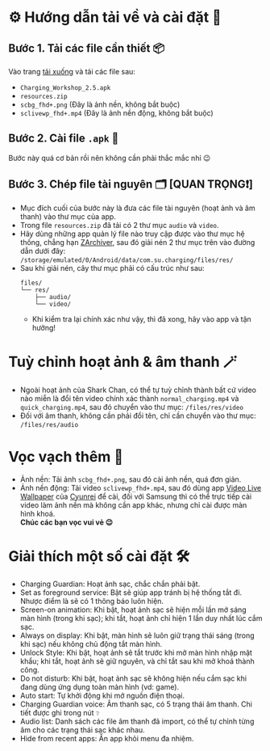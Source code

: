 # ⚙️ Hướng dẫn tải về và cài đặt 🔧

## Bước 1. Tải các file cần thiết 📦

Vào trang [tải xuống](https://github.com/YunyiKovsha/Charging_Workshop/releases) và tải các file sau:
- `Charging_Workshop_2.5.apk`
- `resources.zip`
- `scbg_fhd+.png` (Đây là ảnh nền, không bắt buộc)
- `sclivewp_fhd+.mp4` (Đây là ảnh nền động, không bắt buộc)

## Bước 2. Cài file `.apk` 📲

Bước này quá cơ bản rồi nên không cần phải thắc mắc nhỉ 😉

## Bước 3. Chép file tài nguyên 🗂️ [QUAN TRỌNG❗] 

- Mục đích cuối của bước này là đưa các file tài nguyên (hoạt ảnh và âm thanh) vào thư mục của app.
- Trong file `resources.zip` đã tải có 2 thư mục `audio` và `video`.
- Hãy dùng những app quản lý file nào truy cập được vào thư mục hệ thống, chẳng hạn [ZArchiver](https://play.google.com/store/apps/details?id=ru.zdevs.zarchiver), sau đó giải nén 2 thư mục trên vào đường dẫn dưới đây:
  `/storage/emulated/0/Android/data/com.su.charging/files/res/`
- Sau khi giải nén, cây thư mục phải có cấu trúc như sau:
  ```
  files/
  └── res/
      ├── audio/
      └── video/
  ```
  - Khi kiểm tra lại chính xác như vậy, thì đã xong, hãy vào app và tận hưởng!

# Tuỳ chỉnh hoạt ảnh & âm thanh 🪄

- Ngoài hoạt ảnh của Shark Chan, có thể tự tuỳ chỉnh thành bất cứ video nào miễn là đổi tên video chính xác thành `normal_charging.mp4` và `quick_charging.mp4`, sau đó chuyển vào thư mục: `/files/res/video`
- Đối với âm thanh, không cần phải đổi tên, chỉ cần chuyển vào thư mục: `/files/res/audio`

# Vọc vạch thêm 🎉

- Ảnh nền: Tải ảnh `scbg_fhd+.png`, sau đó cài ảnh nền, quá đơn giản.
- Ảnh nền động: Tải video `sclivewp_fhd+.mp4`, sau đó dùng app [Video Live Wallpaper](https://github.com/cyunrei/Video-Live-Wallpaper) của [Cyunrei](https://github.com/cyunrei) để cài, đối với Samsung thì có thể trực tiếp cài video làm ảnh nền mà không cần app khác, nhưng chỉ cài được màn hình khoá.  
**Chúc các bạn vọc vui vẻ 😉**

# Giải thích một số cài đặt 🛠

- Charging Guardian: Hoạt ảnh sạc, chắc chắn phải bật.
- Set as foreground service: Bật sẽ giúp app tránh bị hệ thống tắt đi. Nhược điểm là sẽ có 1 thông báo luôn hiện.
- Screen-on animation: Khi bật, hoạt ảnh sạc sẽ hiện mỗi lần mở sáng màn hình (trong khi sạc); khi tắt, hoạt ảnh chỉ hiện 1 lần duy nhất lúc cắm sạc.
- Always on display: Khi bật, màn hình sẽ luôn giữ trạng thái sáng (trong khi sạc) nếu không chủ động tắt màn hình.
- Unlock Style: Khi bật, hoạt ảnh sẽ tắt trước khi mở màn hình nhập mật khẩu; khi tắt, hoạt ảnh sẽ giữ nguyên, và chỉ tắt sau khi mở khoá thành công.
- Do not disturb: Khi bật, hoạt ảnh sạc sẽ không hiện nếu cắm sạc khi đang dùng ứng dụng toàn màn hình (vd: game).
- Auto start: Tự khởi động khi mở nguồn điện thoại.
- Charging Guardian voice: Âm thanh sạc, có 5 trạng thái âm thanh. Chi tiết được ghi trong nút `❔`
- Audio list: Danh sách các file âm thanh đã import, có thể tự chỉnh từng âm cho các trạng thái sạc khác nhau.
- Hide from recent apps: Ẩn app khỏi menu đa nhiệm.
